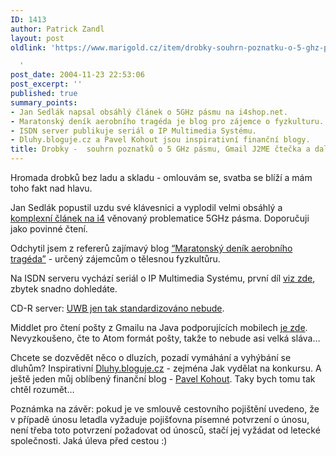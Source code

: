 ```yaml
---
ID: 1413
author: Patrick Zandl
layout: post
oldlink: 'https://www.marigold.cz/item/drobky-souhrn-poznatku-o-5-ghz-pasmu-gmail-j2me-ctecka-a-dalsi-odkazy

  '
post_date: 2004-11-23 22:53:06
post_excerpt: ''
published: true
summary_points:
- Jan Sedlák napsal obsáhlý článek o 5GHz pásmu na i4shop.net.
- Maratonský deník aerobního tragéda je blog pro zájemce o fyzkulturu.
- ISDN server publikuje seriál o IP Multimedia Systému.
- Dluhy.bloguje.cz a Pavel Kohout jsou inspirativní finanční blogy.
title: Drobky -  souhrn poznatků o 5 GHz pásmu, Gmail J2ME čtečka a další odkazy
---
```


<p>
Hromada drobků bez ladu a skladu - omlouvám se, svatba se blíží a mám toho fakt nad hlavu. </p>

<p>
Jan Sedlák popustil uzdu své klávesnici a vyplodil velmi obsáhlý a <a href="http://www.i4shop.net/cz/iObchod/WebInfo.asp?idprod=5GHz-1">komplexní článek na i4</a> věnovaný problematice 5GHz pásma. Doporučuji jako povinné čtení. </p>

<p>
Odchytil jsem z refererů zajímavý blog  <a href="http://maratonsky.blogspot.com/">&#8220;Maratonský deník aerobního tragéda&#8221;</a> - určený zájemcům o tělesnou fyzkultůru. </p>

<p>
Na ISDN serveru vychází seriál o IP Multimedia Systému, první díl <a href="http://www.isdn.cz/clanek.php?cid=6134">viz zde</a>, zbytek snadno dohledáte. </p>

<p>
CD-R server: <a href="http://www.cdr.cz/a/12500">UWB jen tak standardizováno nebude</a>.</p>

<p>
Middlet pro čtení pošty z Gmailu na Java podporujících mobilech <a href="http://www.ocasta.co.uk/mt/archives/2004/10/gmailchecker_1.html">je zde</a>. Nevyzkoušeno, čte to Atom formát pošty, takže to nebude asi velká sláva&#8230;</p>

<p>
Chcete se dozvědět něco o dluzích, pozadí vymáhání a vyhýbání se dluhům? Inspirativní <a href="http://dluhy.bloguje.cz/">Dluhy.bloguje.cz</a> - zejména Jak vydělat na konkursu. A ještě jeden můj oblíbený finanční blog - <a href="http://pavelkohout.blogspot.com/">Pavel Kohout</a>. Taky bych tomu tak chtěl rozumět&#8230;</p>

<p>
Poznámka na závěr: pokud je ve smlouvě cestovního pojištění uvedeno, že v případě únosu letadla vyžaduje pojišťovna písemné potvrzení o únosu, není třeba toto potvrzení požadovat od únosců, stačí jej vyžádat od letecké společnosti. Jaká úleva před cestou :)
</p>